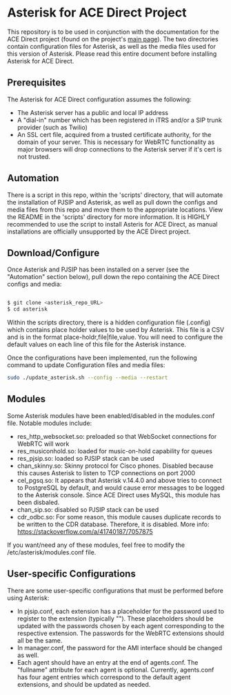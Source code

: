 # **Asterisk for ACE Direct Project**

This repository is to be used in conjunction with the documentation for the ACE Direct project (found on the project's [main page](https://github.com/FCC/ACEDirect/tree/master/docs)). The two directories contain configuration files for Asterisk, as well as the media files used for this version of Asterisk. Please read this entire document before installing Asterisk for ACE Direct.

## Prerequisites

The Asterisk for ACE Direct configuration assumes the following:

* The Asterisk server has a public and local IP address
* A "dial-in" number which has been registered in iTRS and/or a SIP trunk provider (such as Twilio)
* An SSL cert file, acquired from a trusted certificate authority, for the domain of your server. This is necessary for WebRTC functionality as major browsers will drop connections to the Asterisk server if it's cert is not trusted.

## Automation

There is a script in this repo, within the 'scripts' directory, that will automate the installation of PJSIP and Asterisk, as well as 
pull down the configs and media files from this repo and move them to the appropriate locations.  View the README in the 'scripts'
directory for more information. It is HIGHLY recommended to use the script to install Asteris for ACE Direct, as manual installations
are officially unsupported by the ACE Direct project.

## Download/Configure

Once Asterisk and PJSIP has been installed on a server (see the "Automation" section below), pull down the repo containing the ACE Direct configs and media:


```sh

$ git clone <asterisk_repo_URL>
$ cd asterisk

```

Within the scripts directory, there is a hidden configuration file (.config) which contains place holder values to be used by Asterisk. 
This file is a CSV and is in the format place-holdr,file|file,value.
You will need to configure the default values on each line of this file for the Asterisk instance. 

Once the configurations have been implemented, run the following command to update Configuration files and media files:

```sh
sudo ./update_asterisk.sh --config --media --restart
```

## Modules

Some Asterisk modules have been enabled/disabled in the modules.conf file. Notable modules include:

* res_http_websocket.so: preloaded so that WebSocket connections for WebRTC will work
* res_musiconhold.so: loaded for music-on-hold capability for queues
* res_pjsip.so: loaded so PJSIP stack can be used
* chan_skinny.so: Skinny protocol for Cisco phones. Disabled because this causes Asterisk to listen to TCP connections on port 2000
* cel_pgsq.so: It appears that Asterisk v.14.4.0 and above tries to connect to PostgreSQL by default, and would cause error messages to be logged to the Asterisk console. Since ACE Direct uses MySQL, this module has been disbaled.
* chan_sip.so: disabled so PJSIP stack can be used
* cdr_odbc.so: For some reason, this module causes duplicate records to be written to the CDR database. Therefore, it is disabled. More info: https://stackoverflow.com/a/41740187/7057875

If you want/need any of these modules, feel free to modify the /etc/asterisk/modules.conf file.

## User-specific Configurations

There are some user-specific configurations that must be performed before using Asterisk:

* In pjsip.conf, each extension has a placeholder for the password used to register to the extension (typically "<password>"). These placeholders should be updated with the passwords chosen by each agent corresponding to the respective extension. The passwords for the WebRTC extensions should all be the same.
* In manager.conf, the password for the AMI interface should be changed as well.
* Each agent should have an entry at the end of agents.conf. The "fullname" attribute for each agent is optional. Currently, agents.conf has four agent entries which correspond to the default agent extensions, and should be updated as needed.


